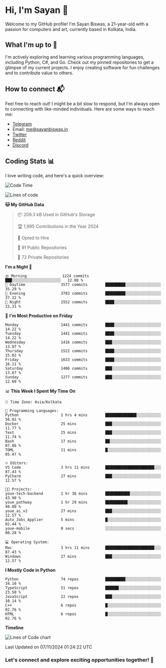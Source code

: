 # Hi, I'm Sayan 👋

Welcome to my GitHub profile! I'm Sayan Biswas, a 21-year-old with a passion for computers and art, currently based in Kolkata, India.

## What I'm up to 🚀

I'm actively exploring and learning various programming languages, including Python, C#, and Go. Check out my pinned repositories to get a glimpse of my current projects. I enjoy creating software for fun challenges and to contribute value to others.

## How to connect 📬

Feel free to reach out! I might be a bit slow to respond, but I'm always open to connecting with like-minded individuals. Here are some ways to reach me:

- [Telegram](https://t.me/dank_as_fuck)
- Email: [me@sayanbiswas.in](mailto:me@sayanbiswas.in)
- [Twitter](https://twitter.com/TheDankDel)
- [Reddit](https://www.reddit.com/user/dank_as_fuck_/)
- [Discord](https://discordapp.com/users/506536929152466945)

## Coding Stats 📊

I love writing code, and here's a quick overview:

<!--START_SECTION:waka-->
![Code Time](http://img.shields.io/badge/Code%20Time-1%2C908%20hrs%2010%20mins-blue)

![Lines of code](https://img.shields.io/badge/From%20Hello%20World%20I%27ve%20Written-6.2%20million%20lines%20of%20code-blue)

**🐱 My GitHub Data** 

> 📦 209.3 kB Used in GitHub's Storage 
 > 
> 🏆 1,995 Contributions in the Year 2024
 > 
> 💼 Opted to Hire
 > 
> 📜 91 Public Repositories 
 > 
> 🔑 72 Private Repositories 
 > 
**I'm a Night 🦉** 

```text
🌞 Morning                1224 commits        ███░░░░░░░░░░░░░░░░░░░░░░   12.08 % 
🌆 Daytime                3577 commits        █████████░░░░░░░░░░░░░░░░   35.29 % 
🌃 Evening                3783 commits        █████████░░░░░░░░░░░░░░░░   37.32 % 
🌙 Night                  1552 commits        ████░░░░░░░░░░░░░░░░░░░░░   15.31 % 
```
📅 **I'm Most Productive on Friday** 

```text
Monday                   1441 commits        ████░░░░░░░░░░░░░░░░░░░░░   14.22 % 
Tuesday                  1441 commits        ████░░░░░░░░░░░░░░░░░░░░░   14.22 % 
Wednesday                1416 commits        ███░░░░░░░░░░░░░░░░░░░░░░   13.97 % 
Thursday                 1522 commits        ████░░░░░░░░░░░░░░░░░░░░░   15.02 % 
Friday                   1633 commits        ████░░░░░░░░░░░░░░░░░░░░░   16.11 % 
Saturday                 1406 commits        ███░░░░░░░░░░░░░░░░░░░░░░   13.87 % 
Sunday                   1277 commits        ███░░░░░░░░░░░░░░░░░░░░░░   12.60 % 
```


📊 **This Week I Spent My Time On** 

```text
🕑︎ Time Zone: Asia/Kolkata

💬 Programming Languages: 
Python                   2 hrs 4 mins        ██████████████░░░░░░░░░░░   56.92 % 
Docker                   25 mins             ███░░░░░░░░░░░░░░░░░░░░░░   11.77 % 
Text                     25 mins             ███░░░░░░░░░░░░░░░░░░░░░░   11.74 % 
Bash                     17 mins             ██░░░░░░░░░░░░░░░░░░░░░░░   07.86 % 
TOML                     11 mins             █░░░░░░░░░░░░░░░░░░░░░░░░   05.47 % 

🔥 Editors: 
VS Code                  3 hrs 11 mins       ██████████████████████░░░   87.43 % 
PyCharm                  27 mins             ███░░░░░░░░░░░░░░░░░░░░░░   12.57 % 

🐱‍💻 Projects: 
youe-tech-backend        1 hr 36 mins        ███████████░░░░░░░░░░░░░░   43.90 % 
youe_pathway             1 hr 29 mins        ██████████░░░░░░░░░░░░░░░   40.80 % 
youe_ai_v2               27 mins             ███░░░░░░░░░░░░░░░░░░░░░░   12.57 % 
Auto_Jobs_Applier        5 mins              █░░░░░░░░░░░░░░░░░░░░░░░░   02.44 % 
youe-mobile              0 secs              ░░░░░░░░░░░░░░░░░░░░░░░░░   00.28 % 

💻 Operating System: 
Mac                      3 hrs 11 mins       ██████████████████████░░░   87.43 % 
Windows                  27 mins             ███░░░░░░░░░░░░░░░░░░░░░░   12.57 % 
```

**I Mostly Code in Python** 

```text
Python                   74 repos            █████████░░░░░░░░░░░░░░░░   34.10 % 
TypeScript               51 repos            ██████░░░░░░░░░░░░░░░░░░░   23.50 % 
JavaScript               22 repos            ███░░░░░░░░░░░░░░░░░░░░░░   10.14 % 
C++                      6 repos             █░░░░░░░░░░░░░░░░░░░░░░░░   02.76 % 
HTML                     6 repos             █░░░░░░░░░░░░░░░░░░░░░░░░   02.76 % 
```



**Timeline**

![Lines of Code chart](https://raw.githubusercontent.com/Dank-del/Dank-del/main/assets/bar_graph.png)


 Last Updated on 07/11/2024 01:24:22 UTC
<!--END_SECTION:waka-->

### Let's connect and explore exciting opportunities together! 🚀
